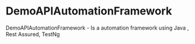 # DemoAPIAutomationFramework
DemoAPIAutomationFramework - Is a automation framework using Java , Rest Assured, TestNg
